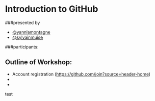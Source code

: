 # Introduction to GitHub
###presented by
- [@yannlamontagne](https://github.com/yannlamontagne)
- [@sylvainmuise](https://github.com/sylvainmuise)

###participants:


## Outline of Workshop:
* Account registration (https://github.com/join?source=header-home)
* 
* 
test
